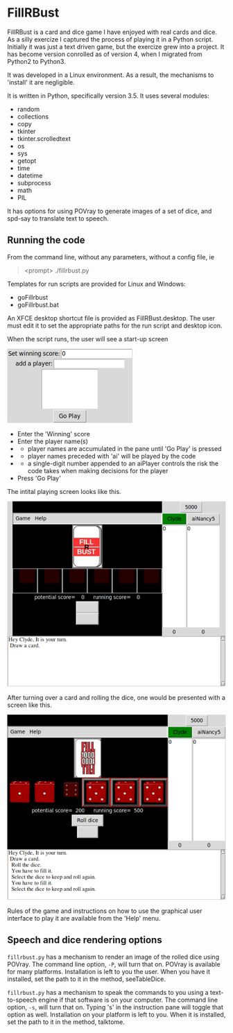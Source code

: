 # FillRBust
FillRBust is a card and dice game I have enjoyed with real cards and dice.
As a silly exercize I captured the process of playing it in a Python script.
Initially it was just a text driven game, but the exercize grew into a project.
It has become version conrolled as of version 4, when I migrated from
Python2 to Python3. 

It was developed in a Linux environment. 
As a result, the mechanisms to 'install' it are negligible.

It is written in Python, specifically version 3.5.
It uses several modules:

- random
- collections
- copy
- tkinter
- tkinter.scrolledtext
- os
- sys
- getopt
- time
- datetime
- subprocess
- math
- PIL

It has options for using POVray to generate images of a set of dice,
and spd-say to translate text to speech.

## Running the code
From the command line, without any parameters, without a config file, ie
> <prompt\> ./fillrbust.py

Templates for run scripts are provided for Linux and Windows:

- goFillrbust
- goFillrbust.bat

An XFCE desktop shortcut file is provided as FillRBust.desktop.
The user must edit it to set the appropriate paths for the run script
and desktop icon.


When the script runs, the user will see a start-up screen

![Start-up screen](README_dir/intStart.gif)

- Enter the 'Winning' score
- Enter the player name(s)
- - player names are accumulated in the pane until 'Go Play' is pressed
- - player names preceded with 'ai' will be played by the code
- - a single-digit number appended to an aiPlayer controls the risk the code takes when making decisions for the player
- Press 'Go Play'

The intital playing screen looks like this.

![initial game screen](README_dir/ready2play.gif)

After turning over a card and rolling the dice, one would be presented with a screen like this.

![initial game screen](README_dir/playing.gif)

Rules of the game and instructions on how to use the graphical user interface to play it are available from the 'Help' menu. 

## Speech and dice rendering options

`fillrbust.py` has a mechanism to render an image of the rolled dice using POVray.
The command line option, `-P`, will turn that on.
POVray is available for many platforms.
Installation is left to you the user.
When you have it installed, set the path to it in the method, seeTableDice.

`fillrbust.py` has a mechanism to speak the commands to you using a text-to-speech engine if that software is on your computer.
The command line option, `-s`, will turn that on.
Typing 's' in the instruction pane will toggle that option as well.
Installation on your platform is left to you.
When it is installed, set the path to it in the method, talktome.
